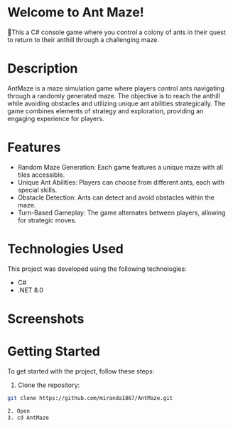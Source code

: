 # Welcome to Ant Maze! 

🐜This a C# console game where you control a colony of ants in their quest to return to their anthill through a challenging maze.

# Description  
AntMaze is a maze simulation game where players control ants navigating through a randomly generated maze. The objective is to reach the anthill while avoiding obstacles and utilizing unique ant abilities strategically. The game combines elements of strategy and exploration, providing an engaging experience for players.

# Features
- Random Maze Generation: Each game features a unique maze with all tiles accessible.
- Unique Ant Abilities: Players can choose from different ants, each with special skills.
- Obstacle Detection: Ants can detect and avoid obstacles within the maze.
- Turn-Based Gameplay: The game alternates between players, allowing for strategic moves.

# Technologies Used
This project was developed using the following technologies:
- C#
- .NET 8.0

# Screenshots

# Getting Started
To get started with the project, follow these steps:

1. Clone the repository:
```bash
git clone https://github.com/miranda1867/AntMaze.git

2. Open 
3. cd AntMaze
